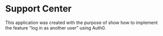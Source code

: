 # Support Center

This application was created with the purpose of show how to implement the feature "log in as another user" using Auth0.
